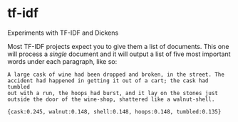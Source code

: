 tf-idf
======

Experiments with TF-IDF and Dickens

Most TF-IDF projects expect you to give them a list of documents. 
This one will process a *single* document and it will output
a list of five most important words under each paragraph, like so:

    A large cask of wine had been dropped and broken, in the street. The
    accident had happened in getting it out of a cart; the cask had tumbled
    out with a run, the hoops had burst, and it lay on the stones just
    outside the door of the wine-shop, shattered like a walnut-shell.

    {cask:0.245, walnut:0.148, shell:0.148, hoops:0.148, tumbled:0.135}
